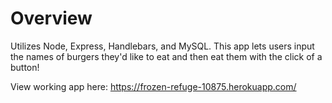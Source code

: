 # Overview

Utilizes Node, Express, Handlebars, and MySQL. This app lets users input the names of burgers they'd like to eat and then eat them with the click of a button!

View working app here: https://frozen-refuge-10875.herokuapp.com/


